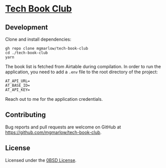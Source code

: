 # [Tech Book Club](https://techbookclub.dev/)

## Development

Clone and install dependencies:

```
gh repo clone mgmarlow/tech-book-club
cd ./tech-book-club
yarn
```

The book list is fetched from Airtable during compilation. In order to run the application, you need to add a `.env` file to the root directory of the project:

```
AT_API_URL=
AT_BASE_ID=
AT_API_KEY=
```

Reach out to me for the application credentials.

## Contributing

Bug reports and pull requests are welcome on GitHub at https://github.com/mgmarlow/tech-book-club.

## License

Licensed under the [0BSD License](https://opensource.org/licenses/0BSD).